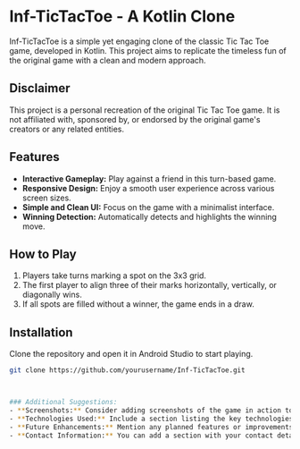 # Inf-TicTacToe - A Kotlin Clone

Inf-TicTacToe is a simple yet engaging clone of the classic Tic Tac Toe game, developed in Kotlin. This project aims to replicate the timeless fun of the original game with a clean and modern approach.

## Disclaimer

This project is a personal recreation of the original Tic Tac Toe game. It is not affiliated with, sponsored by, or endorsed by the original game's creators or any related entities.

## Features

- **Interactive Gameplay:** Play against a friend in this turn-based game.
- **Responsive Design:** Enjoy a smooth user experience across various screen sizes.
- **Simple and Clean UI:** Focus on the game with a minimalist interface.
- **Winning Detection:** Automatically detects and highlights the winning move.

## How to Play

1. Players take turns marking a spot on the 3x3 grid.
2. The first player to align three of their marks horizontally, vertically, or diagonally wins.
3. If all spots are filled without a winner, the game ends in a draw.

## Installation

Clone the repository and open it in Android Studio to start playing.

```bash
git clone https://github.com/yourusername/Inf-TicTacToe.git



### Additional Suggestions:
- **Screenshots:** Consider adding screenshots of the game in action to give users a visual preview.
- **Technologies Used:** Include a section listing the key technologies and libraries used in the project.
- **Future Enhancements:** Mention any planned features or improvements if you intend to continue developing the project.
- **Contact Information:** You can add a section with your contact details or GitHub profile for users who want to reach out.
